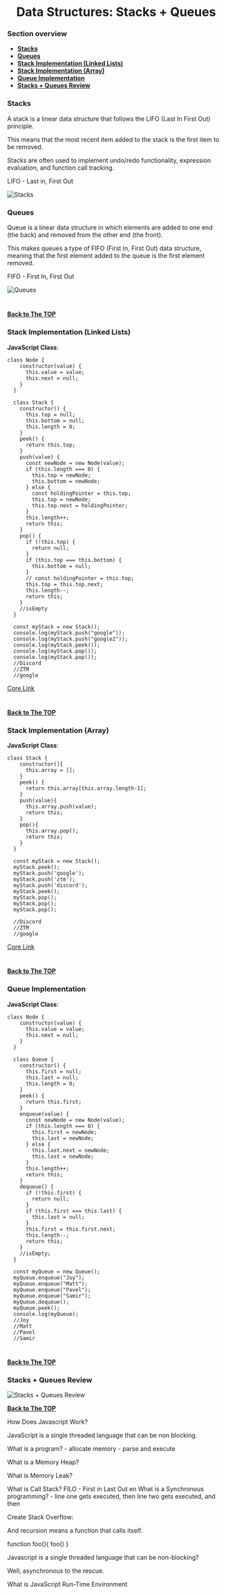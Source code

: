 <h1 align="center">Data Structures: Stacks + Queues</h1>

### Section overview
* **[Stacks](#stacks)**
* **[Queues](#queues)**
* **[Stack Implementation (Linked Lists)](#stack-linked-lists)**
* **[Stack Implementation (Array)](#stack-array)**
* **[Queue Implementation](#queue-implementation)**
* **[Stacks + Queues Review](#stacks-queues)**




### Stacks 

A stack is a linear data structure that follows the LIFO (Last In First Out) principle. 

This means that the most recent item added to the stack is the first item to be removed. 

Stacks are often used to implement undo/redo functionality, expression evaluation, and function call tracking.

LIFO - Last in, First Out

![Stacks](https://github.com/tsokac2/-_-_Data_Structures_Algorithms/blob/main/src/17.png)

### Queues

Queue is a linear data structure in which elements are added to one end (the back) and removed from the other end (the front). 

This makes queues a type of FIFO (First In, First Out) data structure, meaning that the first element added to the queue is the first element removed.

FIFO - First In, First Out

![Queues](https://github.com/tsokac2/-_-_Data_Structures_Algorithms/blob/main/src/18.png)

#
**[Back to The TOP](#section-overview)**

### <a name="stack-linked-lists">Stack Implementation (Linked Lists)</a>

**JavaScript Class**:
```
class Node {
    constructor(value) {
      this.value = value;
      this.next = null;
    }
  }
  
  class Stack {
    constructor() {
      this.top = null;
      this.bottom = null;
      this.length = 0;
    }
    peek() {
      return this.top;
    }
    push(value) {
      const newNode = new Node(value);
      if (this.length === 0) {
        this.top = newNode;
        this.bottom = newNode;
      } else {
        const holdingPointer = this.top;
        this.top = newNode;
        this.top.next = holdingPointer;
      }
      this.length++;
      return this;
    }
    pop() {
      if (!this.top) {
        return null;
      }
      if (this.top === this.bottom) {
        this.bottom = null;
      }
      // const holdingPointer = this.top;
      this.top = this.top.next;
      this.length--;
      return this;
    }
    //isEmpty
  }
  
  const myStack = new Stack();
  console.log(myStack.push("google"));
  console.log(myStack.push("google2"));
  console.log(myStack.peek());
  console.log(myStack.pop());
  console.log(myStack.pop());
  //Discord
  //ZTM
  //google
```
[Core Link](https://github.com/aneagoie/ztm-master-the-coding-interview-ds-algo/blob/main/04_stacks/stackImplementation.js)
#
**[Back to The TOP](#section-overview)**

### <a name="stack-array">Stack Implementation (Array)</a>

**JavaScript Class**:

```
class Stack {
    constructor(){
      this.array = [];
    }
    peek() {
      return this.array[this.array.length-1];
    }
    push(value){
      this.array.push(value);
      return this;
    }
    pop(){
      this.array.pop();
      return this;
    }
  }
  
  const myStack = new Stack();
  myStack.peek();
  myStack.push('google');
  myStack.push('ztm');
  myStack.push('discord');
  myStack.peek();
  myStack.pop();
  myStack.pop();
  myStack.pop();

  //Discord
  //ZTM
  //google
```
[Core Link](https://github.com/aneagoie/ztm-master-the-coding-interview-ds-algo/blob/main/04_stacks/stackArrayImplementation.js)
#
**[Back to The TOP](#section-overview)**

### Queue Implementation

**JavaScript Class**:

```
class Node {
    constructor(value) {
      this.value = value;
      this.next = null;
    }
  }
  
  class Queue {
    constructor() {
      this.first = null;
      this.last = null;
      this.length = 0;
    }
    peek() {
      return this.first;
    }
    enqueue(value) {
      const newNode = new Node(value);
      if (this.length === 0) {
        this.first = newNode;
        this.last = newNode;
      } else {
        this.last.next = newNode;
        this.last = newNode;
      }
      this.length++;
      return this;
    }
    dequeue() {
      if (!this.first) {
        return null;
      }
      if (this.first === this.last) {
        this.last = null;
      }
      this.first = this.first.next;
      this.length--;
      return this;
    }
    //isEmpty;
  }
  
  const myQueue = new Queue();
  myQueue.enqueue("Joy");
  myQueue.enqueue("Matt");
  myQueue.enqueue("Pavel");
  myQueue.enqueue("Samir");
  myQueue.dequeue();
  myQueue.peek();
  console.log(myQueue);
  //Joy
  //Matt
  //Pavel
  //Samir
```
#
**[Back to The TOP](#section-overview)**

### <a name="stacks-queues">Stacks + Queues Review</a>

![Stacks + Queues Review](https://github.com/tsokac2/-_-_Data_Structures_Algorithms/blob/main/src/19.JPG)

**[Back to The TOP](#section-overview)**


How Does Javascript Work?

JavaScript is a single threaded language that can be non blocking.

What is a program?
    - allocate memory
    - parse and execute 

What is a Memory Heap?

What is Memory Leak?

What is Call Stack? FILO - First in Last Out
en
What is a Synchronous programming? -  line one gets executed, then line two gets executed, and then

Create Stack Overflow:

And recursion means a function that calls itself.

function foo(){
    foo()
}

Javascript is a single threaded language that can be non-blocking?

Well, asynchronous to the rescue.


What is JavaScript Run-Time Environment

